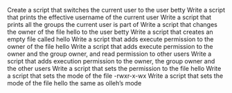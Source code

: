 Create a script that switches the current user to the user betty
Write a script that prints the effective username of the current user
Write a script that prints all the groups the current user is part of
Write a script that changes the owner of the file hello to the user betty
Write a script that creates an empty file called hello
Write a script that adds execute permission to the owner of the file hello
Write a script that adds execute permission to the owner and the group owner, and read permission to other users
Write a script that adds execution permission to the owner, the group owner and the other users
Write a script that sets the permission to the file hello
Write a script that sets the mode of the file -rwxr-x-wx
Write a script that sets the mode of the file hello the same as olleh’s mode
